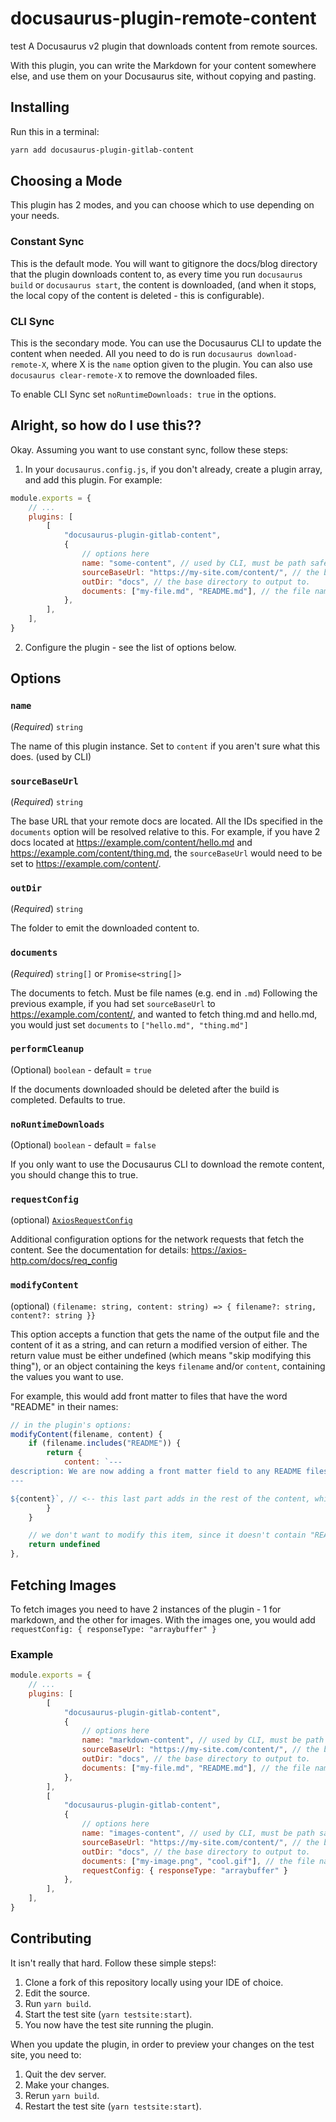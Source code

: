 # docusaurus-plugin-remote-content
test
A Docusaurus v2 plugin that downloads content from remote sources.

With this plugin, you can write the Markdown for your content somewhere else, and use them on your Docusaurus site, without copying and pasting.

## Installing

Run this in a terminal:

```bash
yarn add docusaurus-plugin-gitlab-content
```

## Choosing a Mode

This plugin has 2 modes, and you can choose which to use depending on your needs.

### Constant Sync

This is the default mode.
You will want to gitignore the docs/blog directory that the plugin downloads content to,
as every time you run `docusaurus build` or `docusaurus start`, the content is downloaded,
(and when it stops, the local copy of the content is deleted - this is configurable).

### CLI Sync

This is the secondary mode. You can use the Docusaurus CLI to update the content when needed.
All you need to do is run `docusaurus download-remote-X`, where X is the `name` option given to the plugin.
You can also use `docusaurus clear-remote-X` to remove the downloaded files.

To enable CLI Sync set `noRuntimeDownloads: true` in the options.

## Alright, so how do I use this??

Okay. Assuming you want to use constant sync, follow these steps:

1. In your `docusaurus.config.js`, if you don't already, create a plugin array, and add this plugin. For example:

```javascript
module.exports = {
    // ...
    plugins: [
        [
            "docusaurus-plugin-gitlab-content",
            {
                // options here
                name: "some-content", // used by CLI, must be path safe
                sourceBaseUrl: "https://my-site.com/content/", // the base url for the markdown (gets prepended to all of the documents when fetching)
                outDir: "docs", // the base directory to output to.
                documents: ["my-file.md", "README.md"], // the file names to download
            },
        ],
    ],
}
```

2. Configure the plugin - see the list of options below.

## Options

### `name`

(_Required_) `string`

The name of this plugin instance. Set to `content` if you aren't sure what this does. (used by CLI)

### `sourceBaseUrl`

(_Required_) `string`

The base URL that your remote docs are located.
All the IDs specified in the `documents` option will be resolved relative to this.
For example, if you have 2 docs located at https://example.com/content/hello.md and https://example.com/content/thing.md,
the `sourceBaseUrl` would need to be set to https://example.com/content/.

### `outDir`

(_Required_) `string`

The folder to emit the downloaded content to.

### `documents`

(_Required_) `string[]` or `Promise<string[]>`

The documents to fetch. Must be file names (e.g. end in `.md`)
Following the previous example, if you had set `sourceBaseUrl` to https://example.com/content/,
and wanted to fetch thing.md and hello.md, you would just set `documents` to `["hello.md", "thing.md"]`

### `performCleanup`

(Optional) `boolean` - default = `true`

If the documents downloaded should be deleted after the build is completed. Defaults to true.

### `noRuntimeDownloads`

(Optional) `boolean` - default = `false`

If you only want to use the Docusaurus CLI to download the remote content, you should change this to true.

### `requestConfig`

(optional) [`AxiosRequestConfig`](https://axios-http.com/docs/req_config)

Additional configuration options for the network requests that fetch the content.
See the documentation for details: https://axios-http.com/docs/req_config

### `modifyContent`

(optional) `(filename: string, content: string) => { filename?: string, content?: string }}`

This option accepts a function that gets the name of the output file and the content of it as a string,
and can return a modified version of either. The return value must be either undefined (which means "skip modifying this thing"),
or an object containing the keys `filename` and/or `content`, containing the values you want to use.

For example, this would add front matter to files that have the word "README" in their names:

```js
// in the plugin's options:
modifyContent(filename, content) {
    if (filename.includes("README")) {
        return {
            content: `---
description: We are now adding a front matter field to any README files!
---

${content}`, // <-- this last part adds in the rest of the content, which would otherwise be discarded
        }
    }

    // we don't want to modify this item, since it doesn't contain "README" in the name
    return undefined
},
```

## Fetching Images
To fetch images you need to have 2 instances of the plugin - 1 for markdown, and the other for images. With the images one, you would add `requestConfig: { responseType: "arraybuffer" }`

### Example
```javascript
module.exports = {
    // ...
    plugins: [
        [
            "docusaurus-plugin-gitlab-content",
            {
                // options here
                name: "markdown-content", // used by CLI, must be path safe
                sourceBaseUrl: "https://my-site.com/content/", // the base url for the markdown (gets prepended to all of the documents when fetching)
                outDir: "docs", // the base directory to output to.
                documents: ["my-file.md", "README.md"], // the file names to download
            },
        ],
        [
            "docusaurus-plugin-gitlab-content",
            {
                // options here
                name: "images-content", // used by CLI, must be path safe
                sourceBaseUrl: "https://my-site.com/content/", // the base url for the markdown (gets prepended to all of the documents when fetching)
                outDir: "docs", // the base directory to output to.
                documents: ["my-image.png", "cool.gif"], // the file names to download
                requestConfig: { responseType: "arraybuffer" }
            },
        ],
    ],
}
```


## Contributing

It isn't really that hard. Follow these simple steps!:

1. Clone a fork of this repository locally using your IDE of choice.
2. Edit the source.
3. Run `yarn build`.
4. Start the test site (`yarn testsite:start`).
5. You now have the test site running the plugin.

When you update the plugin, in order to preview your changes on the test site, you need to:

1. Quit the dev server.
2. Make your changes.
3. Rerun `yarn build`.
4. Restart the test site (`yarn testsite:start`).

